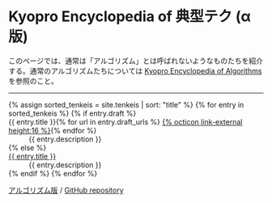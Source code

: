 # Kyopro Encyclopedia of 典型テク (α版)

このページでは、通常は「アルゴリズム」とは呼ばれないようなものたちを紹介する。通常のアルゴリズムたちについては [Kyopro Encyclopedia of Algorithms](../) を参照のこと。

<hr>

<dl>
{% assign sorted_tenkeis = site.tenkeis | sort: "title" %}
{% for entry in sorted_tenkeis %}
   {% if entry.draft %}
       <dt>{{ entry.title }}{% for url in entry.draft_urls %} <a href="{{ url }}" class="link-external">{% octicon link-external height:16 %}</a>{% endfor %}</dt>
       <dd>{{ entry.description }}</dd>
   {% else %}
       <dt><a href="{{ entry.url | relative_url }}">{{ entry.title }}</a></dt>
       <dd>{{ entry.description }}</dd>
   {% endif %}
{% endfor %}
</dl>

<div class="footer-links">
    <a href="{{ "/" | relative_url }}">アルゴリズム版</a> /
    <a href="{{ site.github.repository_url }}">GitHub repository</a>
</div>

